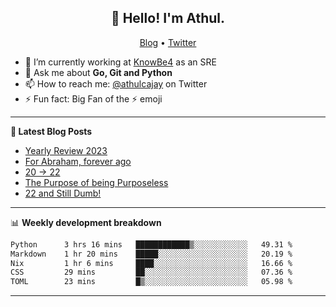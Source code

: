<h2 align="center">👋 Hello! I'm Athul.</h2>
<p align="center">
  <a href="https://blog.athulcyriac.in">Blog</a> •
  <a href="https://twitter.com/athulcajay">Twitter</a>
</p>


- 🔭 I’m currently working at [KnowBe4](https://knowbe4.com) as an SRE
- 💬 Ask me about **Go, Git and Python**
- 📫 How to reach me: [@athulcajay](https://twitter.com/athulcajay) on Twitter
- ⚡ Fun fact: Big Fan of the :zap: emoji

-------

**📝 Latest Blog Posts**

<!-- BLOG-POST-LIST:START -->
- [Yearly Review 2023](https://blog.athulcyriac.in/blog/2023/)
- [For Abraham, forever ago](https://blog.athulcyriac.in/blog/abraham/)
- [20 → 22](https://blog.athulcyriac.in/blog/20-and-22/)
- [The Purpose of being Purposeless](https://blog.athulcyriac.in/blog/purpose/)
- [22 and Still Dumb!](https://blog.athulcyriac.in/blog/2022/)
<!-- BLOG-POST-LIST:END -->

-------

📊 **Weekly development breakdown**
<!--START_SECTION:waka-->

```txt
Python      3 hrs 16 mins   ████████████▒░░░░░░░░░░░░   49.31 %
Markdown    1 hr 20 mins    █████░░░░░░░░░░░░░░░░░░░░   20.19 %
Nix         1 hr 6 mins     ████░░░░░░░░░░░░░░░░░░░░░   16.66 %
CSS         29 mins         ██░░░░░░░░░░░░░░░░░░░░░░░   07.36 %
TOML        23 mins         █▒░░░░░░░░░░░░░░░░░░░░░░░   05.98 %
```

<!--END_SECTION:waka-->

-------
